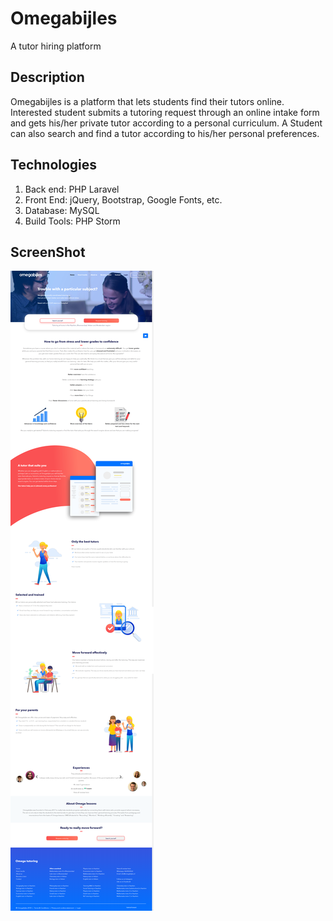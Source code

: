 # Omegabijles
A tutor hiring platform

## Description
Omegabijles is a platform that lets students find their tutors online. Interested student submits a tutoring request through an online
intake form and gets his/her private tutor according to a personal curriculum. A Student can also search and find a tutor according to his/her
personal preferences.

## Technologies
1. Back end: PHP Laravel
1. Front End: jQuery, Bootstrap, Google Fonts, etc.
1. Database: MySQL
1. Build Tools: PHP Storm


## ScreenShot
![GitHub Logo](/public/frontEnd/img/ss_omegabijles.png)

